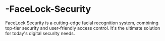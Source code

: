 # -FaceLock-Security
FaceLock Security is a cutting-edge facial recognition system, combining top-tier security and user-friendly access control. It's the ultimate solution for today's digital security needs.
